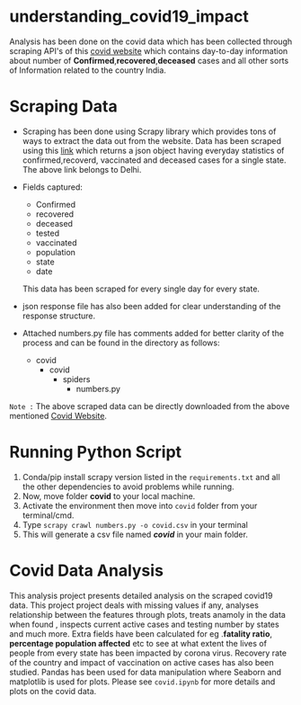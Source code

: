 # understanding_covid19_impact

Analysis has been done on the covid data which has been collected through scraping API's of this [covid website](https://www.covid19india.org/) which contains day-to-day information about number of **Confirmed**,**recovered**,**deceased** cases and all other sorts of Information related to the country India.

 # Scraping Data
 
 * Scraping has been done using Scrapy library which provides tons of ways to extract the data out from the website. Data has been scraped using this [link](https://data.covid19india.org/v4/min/timeseries-DL.min.json) which returns a json object having everyday statistics of confirmed,recoverd, vaccinated and deceased cases for a single state. The above link belongs to Delhi.
 * Fields captured:
      * Confirmed
      * recovered
      * deceased
      * tested
      * vaccinated
      * population
      * state
      * date
    
    This data has been scraped for every single day for every state.

 * json response file has also been added for clear understanding of the response structure.
 * Attached numbers.py file has comments added for better clarity of the process and can be found in the directory as follows:
    * covid
      * covid
        * spiders
          * numbers.py

`Note :` The above scraped data can be directly downloaded from the above mentioned [Covid Website](https://www.covid19india.org).

 # Running Python Script
   
   1. Conda/pip install scrapy version listed in the `requirements.txt` and all the other dependencies to avoid problems while running.
   2. Now, move folder **covid** to your local machine.
   3. Activate the environment then move into `covid` folder from your terminal/cmd.
   4. Type `scrapy crawl numbers.py -o covid.csv` in your terminal
   5. This will generate a csv file named  ***covid*** in your main folder.

# Covid Data Analysis

This analysis project presents detailed analysis on the scraped covid19 data. This project project deals with missing values if any, analyses relationship between the 
features through plots, treats anamoly in the data when found , inspects current active cases and testing number by states and much more. Extra fields have been 
calculated for eg .**fatality ratio**, **percentage population affected** etc to see at what extent the lives of people from every state has been impacted by 
corona virus. Recovery rate of the country and impact of vaccination on active cases has also been studied. Pandas has been used for data manipulation where Seaborn 
and matplotlib is used for plots.  Please see `covid.ipynb` for more details and plots on the covid data.
